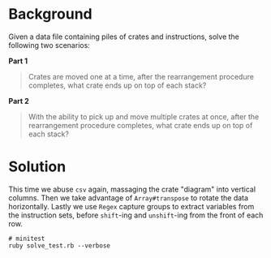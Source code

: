 # Background

Given a data file containing piles of crates and instructions,
solve the following two scenarios:

**Part 1**

> Crates are moved one at a time, after the rearrangement procedure completes,
> what crate ends up on top of each stack?

**Part 2**

> With the ability to pick up and move multiple crates at once,
> after the rearrangement procedure completes, what crate ends up on top of
> each stack?

# Solution

This time we abuse `csv` again, massaging the crate "diagram" into vertical
columns. Then we take advantage of `Array#transpose` to rotate the data
horizontally. Lastly we use `Regex` capture groups to extract variables from
the instruction sets, before `shift`-ing and `unshift`-ing from the front of
each row.

```
# minitest
ruby solve_test.rb --verbose
```
